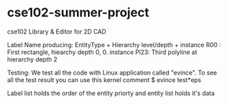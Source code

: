 # cse102-summer-project
cse102  Library &amp; Editor for 2D CAD

Label Name producing:
          EntityType + Hierarchy level/depth + instance
        R00 : First rectangle, hiearchy depth 0, 0. instance 
        Pl23: Third polyline at hierarchy depth 2


Testing:
  We test all the code with Linux application called "evince". To see all the test result you can use this kernel comment
  $  evince test*eps
  

Label list holds the order of the entity priorty
and entity list holds it's data